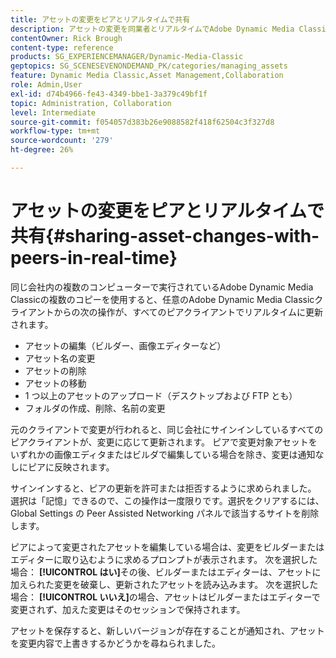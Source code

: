 ```yaml
---
title: アセットの変更をピアとリアルタイムで共有
description: アセットの変更を同業者とリアルタイムでAdobe Dynamic Media Classicで共有する方法を説明します。
contentOwner: Rick Brough
content-type: reference
products: SG_EXPERIENCEMANAGER/Dynamic-Media-Classic
geptopics: SG_SCENESEVENONDEMAND_PK/categories/managing_assets
feature: Dynamic Media Classic,Asset Management,Collaboration
role: Admin,User
exl-id: d74b4966-fe43-4349-bbe1-3a379c49bf1f
topic: Administration, Collaboration
level: Intermediate
source-git-commit: f054057d383b26e9088582f418f62504c3f327d8
workflow-type: tm+mt
source-wordcount: '279'
ht-degree: 26%

---
```


# アセットの変更をピアとリアルタイムで共有{#sharing-asset-changes-with-peers-in-real-time}

同じ会社内の複数のコンピューターで実行されているAdobe Dynamic Media Classicの複数のコピーを使用すると、任意のAdobe Dynamic Media Classicクライアントからの次の操作が、すべてのピアクライアントでリアルタイムに更新されます。

* アセットの編集（ビルダー、画像エディターなど）
* アセット名の変更
* アセットの削除
* アセットの移動
* 1 つ以上のアセットのアップロード（デスクトップおよび FTP とも）
* フォルダの作成、削除、名前の変更

元のクライアントで変更が行われると、同じ会社にサインインしているすべてのピアクライアントが、変更に応じて更新されます。 ピアで変更対象アセットをいずれかの画像エディタまたはビルダで編集している場合を除き、変更は通知なしにピアに反映されます。

サインインすると、ピアの更新を許可または拒否するように求められました。 選択は「記憶」できるので、この操作は一度限りです。選択をクリアするには、Global Settings の Peer Assisted Networking パネルで該当するサイトを削除します。

ピアによって変更されたアセットを編集している場合は、変更をビルダーまたはエディターに取り込むように求めるプロンプトが表示されます。 次を選択した場合： **[!UICONTROL はい]**&#x200B;その後、ビルダーまたはエディターは、アセットに加えられた変更を破棄し、更新されたアセットを読み込みます。 次を選択した場合： **[!UICONTROL いいえ]**&#x200B;の場合、アセットはビルダーまたはエディターで変更されず、加えた変更はそのセッションで保持されます。

アセットを保存すると、新しいバージョンが存在することが通知され、アセットを変更内容で上書きするかどうかを尋ねられました。
